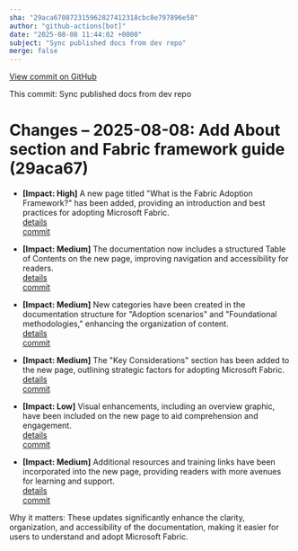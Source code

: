 ```yaml
---
sha: "29aca670872315962827412318cbc8e797896e58"
author: "github-actions[bot]"
date: "2025-08-08 11:44:02 +0000"
subject: "Sync published docs from dev repo"
merge: false
---
```


[View commit on GitHub](https://github.com/TheTrustedAdvisor/FabricAdoptionFramework/commit/29aca670872315962827412318cbc8e797896e58)

This commit: Sync published docs from dev repo

# Changes – 2025-08-08: Add About section and Fabric framework guide (29aca67)

- **[Impact: High]** A new page titled "What is the Fabric Adoption Framework?" has been added, providing an introduction and best practices for adopting Microsoft Fabric.  
   [details](/docs/about/changes/2025-08-08-what-is-the-fabric-adoption-framework)  
   [commit](https://github.com/TheTrustedAdvisor/FabricAdoptionFramework/commit/29aca670872315962827412318cbc8e797896e58)

- **[Impact: Medium]** The documentation now includes a structured Table of Contents on the new page, improving navigation and accessibility for readers.  
   [details](/docs/about/changes/2025-08-08-table-of-contents)  
   [commit](https://github.com/TheTrustedAdvisor/FabricAdoptionFramework/commit/29aca670872315962827412318cbc8e797896e58)

- **[Impact: Medium]** New categories have been created in the documentation structure for "Adoption scenarios" and "Foundational methodologies," enhancing the organization of content.  
   [details](/docs/about/changes/2025-08-08-categories)  
   [commit](https://github.com/TheTrustedAdvisor/FabricAdoptionFramework/commit/29aca670872315962827412318cbc8e797896e58)

- **[Impact: Medium]** The "Key Considerations" section has been added to the new page, outlining strategic factors for adopting Microsoft Fabric.  
   [details](/docs/about/changes/2025-08-08-key-considerations)  
   [commit](https://github.com/TheTrustedAdvisor/FabricAdoptionFramework/commit/29aca670872315962827412318cbc8e797896e58)

- **[Impact: Low]** Visual enhancements, including an overview graphic, have been included on the new page to aid comprehension and engagement.  
   [details](/docs/about/changes/2025-08-08-visual-enhancements)  
   [commit](https://github.com/TheTrustedAdvisor/FabricAdoptionFramework/commit/29aca670872315962827412318cbc8e797896e58)

- **[Impact: Medium]** Additional resources and training links have been incorporated into the new page, providing readers with more avenues for learning and support.  
   [details](/docs/about/changes/2025-08-08-additional-resources)  
   [commit](https://github.com/TheTrustedAdvisor/FabricAdoptionFramework/commit/29aca670872315962827412318cbc8e797896e58)

Why it matters: These updates significantly enhance the clarity, organization, and accessibility of the documentation, making it easier for users to understand and adopt Microsoft Fabric.
